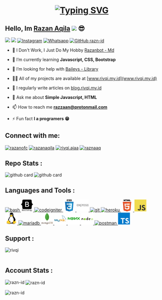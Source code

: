 <h1 align="center">
<a href="https://git.io/typing-svg"><img src="https://readme-typing-svg.herokuapp.com?font=fira+code&duration=4500&pause=600&color=FFEE00&center=true&vCenter=true&width=700&lines=Hello%2C+I'am+Razan+Aqila.+13+YO;I'am+A+New+Web+Developer;Curently%2C+I'am+Learning+HTML%2C+CSS%2C++And+Javascript" alt="Typing SVG" /></a>
</h1>

## Hello, Im [Razan Aqila](https://instagram.com/rivqi.ajaa) <img src="https://github.com/TheDudeThatCode/TheDudeThatCode/blob/master/Assets/Hi.gif" width="29px"> 😎
[<img src="https://img.shields.io/badge/Website-rivqi.my.id-blue">](www.rivqi.my.id)
[<img src="https://img.shields.io/badge/Email-razzaan@protonmail.com-purple">](mailto:razzaan@protonmail.com)
<a href="https://www.instagram.com/rivqi.ajaa" target="_blank"><img src="https://img.shields.io/badge/Instagram-%23E4405F.svg?&style=flat-square&logo=instagram&logoColor=white" alt="Instagram"></a>
<a href="https://wa.me/6282228104562" target="_blank"><img src="https://img.shields.io/badge/Whatsapp-%808080.svg?&style=flat-square&logo=Whatsapp&logoColor=white" alt="Whatsapp"></a>
[![GitHub razn-id](https://img.shields.io/github/followers/razn-id?label=follow&style=social)](https://github.com/razn-id)

- 🔭 I Don't Work, I Just Do My Hobby [Razanbot - Md](https://github.com/razn-id/Razanbot-Md)

- 🌱 I’m currently learning **Javascript, CSS, Bootstrap**

- 🤝 I’m looking for help with [Baileys - Library](https://github.com/razn-id/Baileys-Library)

- 👨‍💻 All of my projects are available at [www.rivqi.my.id](www.rivqi.my.id)

- 📝 I regularly write articles on [blog.rivqi.my.id](blog.rivqi.my.id)

- 💬 Ask me about **Simple Javascript, HTML**

- 📫 How to reach me **razzaan@protonmail.com**

- ⚡ Fun fact **I a programers 😁**

## Connect with me:
<p align="left">
<a href="https://twitter.com/razanofc" target="blank"><img align="center" src="https://raw.githubusercontent.com/rahuldkjain/github-profile-readme-generator/master/src/images/icons/Social/twitter.svg" alt="razanofc" height="30" width="40" /></a>
<a href="https://fb.com/razanaqila" target="blank"><img align="center" src="https://raw.githubusercontent.com/rahuldkjain/github-profile-readme-generator/master/src/images/icons/Social/facebook.svg" alt="razanaqila" height="30" width="40" /></a>
<a href="https://instagram.com/rivqi.ajaa" target="blank"><img align="center" src="https://raw.githubusercontent.com/rahuldkjain/github-profile-readme-generator/master/src/images/icons/Social/instagram.svg" alt="rivqi.ajaa" height="30" width="40" /></a>
<a href="https://www.youtube.com/c/raznaaq" target="blank"><img align="center" src="https://raw.githubusercontent.com/rahuldkjain/github-profile-readme-generator/master/src/images/icons/Social/youtube.svg" alt="raznaaq" height="30" width="40" /></a>
</p>

## Repo Stats :
![github card](https://github-readme-stats.vercel.app/api/pin/?username=razn-id&repo=Razanbot-Md&theme=highcontrast)
![github card](https://github-readme-stats.vercel.app/api/pin/?username=razn-id&repo=Baileys-Library&theme=highcontrast)

## Languages and Tools :
<p align="left"> <a href="https://www.gnu.org/software/bash/" target="_blank" rel="noreferrer"> <img src="https://www.vectorlogo.zone/logos/gnu_bash/gnu_bash-icon.svg" alt="bash" width="40" height="40"/> </a> <a href="https://getbootstrap.com" target="_blank" rel="noreferrer"> <img src="https://raw.githubusercontent.com/devicons/devicon/master/icons/bootstrap/bootstrap-plain-wordmark.svg" alt="bootstrap" width="40" height="40"/> </a> <a href="https://codeigniter.com" target="_blank" rel="noreferrer"> <img src="https://cdn.worldvectorlogo.com/logos/codeigniter.svg" alt="codeigniter" width="40" height="40"/> </a> <a href="https://www.w3schools.com/css/" target="_blank" rel="noreferrer"> <img src="https://raw.githubusercontent.com/devicons/devicon/master/icons/css3/css3-original-wordmark.svg" alt="css3" width="40" height="40"/> </a> <a href="https://expressjs.com" target="_blank" rel="noreferrer"> <img src="https://raw.githubusercontent.com/devicons/devicon/master/icons/express/express-original-wordmark.svg" alt="express" width="40" height="40"/> </a> <a href="https://git-scm.com/" target="_blank" rel="noreferrer"> <img src="https://www.vectorlogo.zone/logos/git-scm/git-scm-icon.svg" alt="git" width="40" height="40"/> </a> <a href="https://heroku.com" target="_blank" rel="noreferrer"> <img src="https://www.vectorlogo.zone/logos/heroku/heroku-icon.svg" alt="heroku" width="40" height="40"/> </a> <a href="https://www.w3.org/html/" target="_blank" rel="noreferrer"> <img src="https://raw.githubusercontent.com/devicons/devicon/master/icons/html5/html5-original-wordmark.svg" alt="html5" width="40" height="40"/> </a> <a href="https://developer.mozilla.org/en-US/docs/Web/JavaScript" target="_blank" rel="noreferrer"> <img src="https://raw.githubusercontent.com/devicons/devicon/master/icons/javascript/javascript-original.svg" alt="javascript" width="40" height="40"/> </a> <a href="https://www.linux.org/" target="_blank" rel="noreferrer"> <img src="https://raw.githubusercontent.com/devicons/devicon/master/icons/linux/linux-original.svg" alt="linux" width="40" height="40"/> </a> <a href="https://mariadb.org/" target="_blank" rel="noreferrer"> <img src="https://www.vectorlogo.zone/logos/mariadb/mariadb-icon.svg" alt="mariadb" width="40" height="40"/> </a> <a href="https://www.mongodb.com/" target="_blank" rel="noreferrer"> <img src="https://raw.githubusercontent.com/devicons/devicon/master/icons/mongodb/mongodb-original-wordmark.svg" alt="mongodb" width="40" height="40"/> </a> <a href="https://www.mysql.com/" target="_blank" rel="noreferrer"> <img src="https://raw.githubusercontent.com/devicons/devicon/master/icons/mysql/mysql-original-wordmark.svg" alt="mysql" width="40" height="40"/> </a> <a href="https://www.nginx.com" target="_blank" rel="noreferrer"> <img src="https://raw.githubusercontent.com/devicons/devicon/master/icons/nginx/nginx-original.svg" alt="nginx" width="40" height="40"/> </a> <a href="https://nodejs.org" target="_blank" rel="noreferrer"> <img src="https://raw.githubusercontent.com/devicons/devicon/master/icons/nodejs/nodejs-original-wordmark.svg" alt="nodejs" width="40" height="40"/> </a> <a href="https://postman.com" target="_blank" rel="noreferrer"> <img src="https://www.vectorlogo.zone/logos/getpostman/getpostman-icon.svg" alt="postman" width="40" height="40"/> </a> <a href="https://www.typescriptlang.org/" target="_blank" rel="noreferrer"> <img src="https://raw.githubusercontent.com/devicons/devicon/master/icons/typescript/typescript-original.svg" alt="typescript" width="40" height="40"/> </a> </p>

## Support :
<p><a href="https://ko-fi.com/rivqi"> <img align="left" src="https://cdn.ko-fi.com/cdn/kofi3.png?v=3" height="50" width="210" alt="rivqi" /></a></p>

<br></br>

## Account Stats :
<p><img align="left" src="https://github-readme-stats.vercel.app/api/top-langs?username=razn-id&show_icons=true&locale=en&layout=compact" alt="razn-id" /></p>

<p>&nbsp;<img align="center" src="https://github-readme-stats.vercel.app/api?username=razn-id&show_icons=true&locale=en" alt="razn-id" /></p>

<p><img align="center" src="https://github-readme-streak-stats.herokuapp.com/?user=razn-id&" alt="razn-id" /></p>
